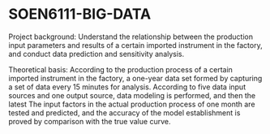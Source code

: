 # SOEN6111-BIG-DATA
Project background: Understand the relationship between the production input parameters and results of a certain imported instrument in the factory, and conduct data prediction and sensitivity analysis.

Theoretical basis: According to the production process of a certain imported instrument in the factory, a one-year data set formed by capturing a set of data every 15 minutes for analysis. According to five data input sources and one output source, data modeling is performed, and then the latest The input factors in the actual production process of one month are tested and predicted, and the accuracy of the model establishment is proved by comparison with the true value curve.
